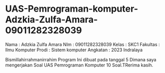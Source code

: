 # UAS-Pemrograman-komputer-Adzkia-Zulfa-Amara-09011282328039
Nama : Adzkia Zulfa Amara
NIm : 09011282328039
Kelas : SKC1
Fakultas : Ilmu Komputer
Prodi : Sistem komputer
Angkatan : 2023
Indralaya

Bismillahirrahmanirrahim
Program Ini dibuat pada tanggal 5 Dimana saya mengerjakan Soal UAS Pemrograman Komputer 10 Soal.TRerima kasih.
